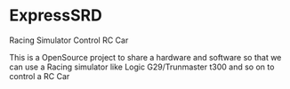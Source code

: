 # ExpressSRD
Racing Simulator Control  RC Car

This is a OpenSource project to share a hardware and software so that we can use a Racing simulator like Logic G29/Trunmaster t300 and so on  to control a RC Car 

